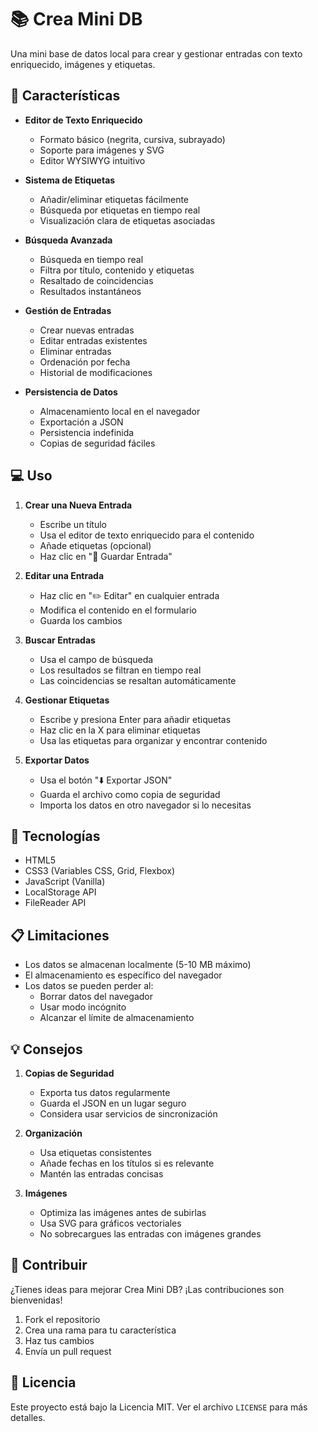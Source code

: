# 📚 Crea Mini DB

Una mini base de datos local para crear y gestionar entradas con texto enriquecido, imágenes y etiquetas.

## 🌟 Características

- **Editor de Texto Enriquecido**
  - Formato básico (negrita, cursiva, subrayado)
  - Soporte para imágenes y SVG
  - Editor WYSIWYG intuitivo

- **Sistema de Etiquetas**
  - Añadir/eliminar etiquetas fácilmente
  - Búsqueda por etiquetas en tiempo real
  - Visualización clara de etiquetas asociadas

- **Búsqueda Avanzada**
  - Búsqueda en tiempo real
  - Filtra por título, contenido y etiquetas
  - Resaltado de coincidencias
  - Resultados instantáneos

- **Gestión de Entradas**
  - Crear nuevas entradas
  - Editar entradas existentes
  - Eliminar entradas
  - Ordenación por fecha
  - Historial de modificaciones

- **Persistencia de Datos**
  - Almacenamiento local en el navegador
  - Exportación a JSON
  - Persistencia indefinida
  - Copias de seguridad fáciles

## 💻 Uso

1. **Crear una Nueva Entrada**
   - Escribe un título
   - Usa el editor de texto enriquecido para el contenido
   - Añade etiquetas (opcional)
   - Haz clic en "💾 Guardar Entrada"

2. **Editar una Entrada**
   - Haz clic en "✏️ Editar" en cualquier entrada
   - Modifica el contenido en el formulario
   - Guarda los cambios

3. **Buscar Entradas**
   - Usa el campo de búsqueda
   - Los resultados se filtran en tiempo real
   - Las coincidencias se resaltan automáticamente

4. **Gestionar Etiquetas**
   - Escribe y presiona Enter para añadir etiquetas
   - Haz clic en la X para eliminar etiquetas
   - Usa las etiquetas para organizar y encontrar contenido

5. **Exportar Datos**
   - Usa el botón "⬇️ Exportar JSON"
   - Guarda el archivo como copia de seguridad
   - Importa los datos en otro navegador si lo necesitas

## 🔧 Tecnologías

- HTML5
- CSS3 (Variables CSS, Grid, Flexbox)
- JavaScript (Vanilla)
- LocalStorage API
- FileReader API

## 📋 Limitaciones

- Los datos se almacenan localmente (5-10 MB máximo)
- El almacenamiento es específico del navegador
- Los datos se pueden perder al:
  - Borrar datos del navegador
  - Usar modo incógnito
  - Alcanzar el límite de almacenamiento

## 💡 Consejos

1. **Copias de Seguridad**
   - Exporta tus datos regularmente
   - Guarda el JSON en un lugar seguro
   - Considera usar servicios de sincronización

2. **Organización**
   - Usa etiquetas consistentes
   - Añade fechas en los títulos si es relevante
   - Mantén las entradas concisas

3. **Imágenes**
   - Optimiza las imágenes antes de subirlas
   - Usa SVG para gráficos vectoriales
   - No sobrecargues las entradas con imágenes grandes

## 🤝 Contribuir

¿Tienes ideas para mejorar Crea Mini DB? ¡Las contribuciones son bienvenidas!

1. Fork el repositorio
2. Crea una rama para tu característica
3. Haz tus cambios
4. Envía un pull request

## 📄 Licencia

Este proyecto está bajo la Licencia MIT. Ver el archivo `LICENSE` para más detalles.
